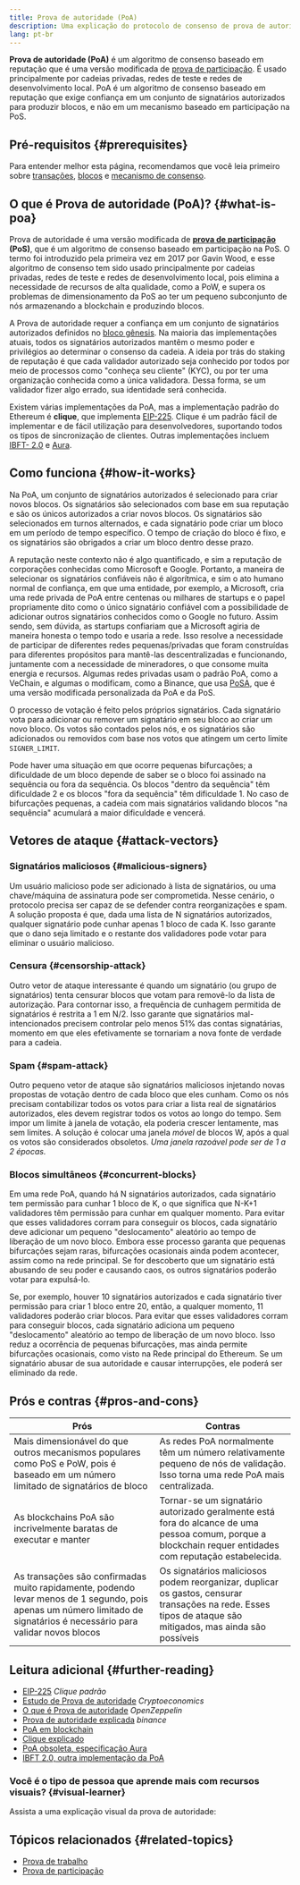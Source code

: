 ```yaml
---
title: Prova de autoridade (PoA)
description: Uma explicação do protocolo de consenso de prova de autoridade e seu papel no ecossistema.
lang: pt-br
---
```


**Prova de autoridade (PoA)** é um algoritmo de consenso baseado em reputação que é uma versão modificada de [prova de participação](/developers/docs/consensus-mechanisms/pos/). É usado principalmente por cadeias privadas, redes de teste e redes de desenvolvimento local. PoA é um algoritmo de consenso baseado em reputação que exige confiança em um conjunto de signatários autorizados para produzir blocos, e não em um mecanismo baseado em participação na PoS.

## Pré-requisitos {#prerequisites}

Para entender melhor esta página, recomendamos que você leia primeiro sobre [transações](/developers/docs/transactions/), [blocos](/developers/docs/blocks/) e [mecanismo de consenso](/developers/docs/consensus-mechanisms/).

## O que é Prova de autoridade (PoA)? {#what-is-poa}

Prova de autoridade é uma versão modificada de **[prova de participação](/developers/docs/consensus-mechanisms/pos/) (PoS)**, que é um algoritmo de consenso baseado em participação na PoS. O termo foi introduzido pela primeira vez em 2017 por Gavin Wood, e esse algoritmo de consenso tem sido usado principalmente por cadeias privadas, redes de teste e redes de desenvolvimento local, pois elimina a necessidade de recursos de alta qualidade, como a PoW, e supera os problemas de dimensionamento da PoS ao ter um pequeno subconjunto de nós armazenando a blockchain e produzindo blocos.

A Prova de autoridade requer a confiança em um conjunto de signatários autorizados definidos no [bloco gênesis](/glossary/#genesis-block). Na maioria das implementações atuais, todos os signatários autorizados mantêm o mesmo poder e privilégios ao determinar o consenso da cadeia. A ideia por trás do staking de reputação é que cada validador autorizado seja conhecido por todos por meio de processos como "conheça seu cliente" (KYC), ou por ter uma organização conhecida como a única validadora. Dessa forma, se um validador fizer algo errado, sua identidade será conhecida.

Existem várias implementações da PoA, mas a implementação padrão do Ethereum é **clique**, que implementa [EIP-225](https://eips.ethereum.org/EIPS/eip-225). Clique é um padrão fácil de implementar e de fácil utilização para desenvolvedores, suportando todos os tipos de sincronização de clientes. Outras implementações incluem [IBFT- 2.0](https://besu.hyperledger.org/stable/private-networks/concepts/poa) e [Aura](https://openethereum.github.io/Chain-specification).

## Como funciona {#how-it-works}

Na PoA, um conjunto de signatários autorizados é selecionado para criar novos blocos. Os signatários são selecionados com base em sua reputação e são os únicos autorizados a criar novos blocos. Os signatários são selecionados em turnos alternados, e cada signatário pode criar um bloco em um período de tempo específico. O tempo de criação do bloco é fixo, e os signatários são obrigados a criar um bloco dentro desse prazo.

A reputação neste contexto não é algo quantificado, e sim a reputação de corporações conhecidas como Microsoft e Google. Portanto, a maneira de selecionar os signatários confiáveis não é algorítmica, e sim o ato humano normal de confiança, em que uma entidade, por exemplo, a Microsoft, cria uma rede privada de PoA entre centenas ou milhares de startups e o papel propriamente dito como o único signatário confiável com a possibilidade de adicionar outros signatários conhecidos como o Google no futuro. Assim sendo, sem dúvida, as startups confiariam que a Microsoft agiria de maneira honesta o tempo todo e usaria a rede. Isso resolve a necessidade de participar de diferentes redes pequenas/privadas que foram construídas para diferentes propósitos para mantê-las descentralizadas e funcionando, juntamente com a necessidade de mineradores, o que consome muita energia e recursos. Algumas redes privadas usam o padrão PoA, como a VeChain, e algumas o modificam, como a Binance, que usa [PoSA](https://academy.binance.com/en/glossary/proof-of-staked-authority-posa), que é uma versão modificada personalizada da PoA e da PoS.

O processo de votação é feito pelos próprios signatários. Cada signatário vota para adicionar ou remover um signatário em seu bloco ao criar um novo bloco. Os votos são contados pelos nós, e os signatários são adicionados ou removidos com base nos votos que atingem um certo limite `SIGNER_LIMIT`.

Pode haver uma situação em que ocorre pequenas bifurcações; a dificuldade de um bloco depende de saber se o bloco foi assinado na sequência ou fora da sequência. Os blocos "dentro da sequência" têm dificuldade 2 e os blocos "fora da sequência" têm dificuldade 1. No caso de bifurcações pequenas, a cadeia com mais signatários validando blocos "na sequência" acumulará a maior dificuldade e vencerá.

## Vetores de ataque {#attack-vectors}

### Signatários maliciosos {#malicious-signers}

Um usuário malicioso pode ser adicionado à lista de signatários, ou uma chave/máquina de assinatura pode ser comprometida. Nesse cenário, o protocolo precisa ser capaz de se defender contra reorganizações e spam. A solução proposta é que, dada uma lista de N signatários autorizados, qualquer signatário pode cunhar apenas 1 bloco de cada K. Isso garante que o dano seja limitado e o restante dos validadores pode votar para eliminar o usuário malicioso.

### Censura {#censorship-attack}

Outro vetor de ataque interessante é quando um signatário (ou grupo de signatários) tenta censurar blocos que votam para removê-lo da lista de autorização. Para contornar isso, a frequência de cunhagem permitida de signatários é restrita a 1 em N/2. Isso garante que signatários mal-intencionados precisem controlar pelo menos 51% das contas signatárias, momento em que eles efetivamente se tornariam a nova fonte de verdade para a cadeia.

### Spam {#spam-attack}

Outro pequeno vetor de ataque são signatários maliciosos injetando novas propostas de votação dentro de cada bloco que eles cunham. Como os nós precisam contabilizar todos os votos para criar a lista real de signatários autorizados, eles devem registrar todos os votos ao longo do tempo. Sem impor um limite à janela de votação, ela poderia crescer lentamente, mas sem limites. A solução é colocar uma janela _móvel_ de blocos W, após a qual os votos são considerados obsoletos. _Uma janela razoável pode ser de 1 a 2 épocas._

### Blocos simultâneos {#concurrent-blocks}

Em uma rede PoA, quando há N signatários autorizados, cada signatário tem permissão para cunhar 1 bloco de K, o que significa que N-K+1 validadores têm permissão para cunhar em qualquer momento. Para evitar que esses validadores corram para conseguir os blocos, cada signatário deve adicionar um pequeno "deslocamento" aleatório ao tempo de liberação de um novo bloco. Embora esse processo garanta que pequenas bifurcações sejam raras, bifurcações ocasionais ainda podem acontecer, assim como na rede principal. Se for descoberto que um signatário está abusando de seu poder e causando caos, os outros signatários poderão votar para expulsá-lo.

Se, por exemplo, houver 10 signatários autorizados e cada signatário tiver permissão para criar 1 bloco entre 20, então, a qualquer momento, 11 validadores poderão criar blocos. Para evitar que esses validadores corram para conseguir blocos, cada signatário adiciona um pequeno "deslocamento" aleatório ao tempo de liberação de um novo bloco. Isso reduz a ocorrência de pequenas bifurcações, mas ainda permite bifurcações ocasionais, como visto na Rede principal do Ethereum. Se um signatário abusar de sua autoridade e causar interrupções, ele poderá ser eliminado da rede.

## Prós e contras {#pros-and-cons}

| Prós                                                                                                                                                                    | Contras                                                                                                                                                                    |
| ----------------------------------------------------------------------------------------------------------------------------------------------------------------------- | -------------------------------------------------------------------------------------------------------------------------------------------------------------------------- |
| Mais dimensionável do que outros mecanismos populares como PoS e PoW, pois é baseado em um número limitado de signatários de bloco                                      | As redes PoA normalmente têm um número relativamente pequeno de nós de validação. Isso torna uma rede PoA mais centralizada.               |
| As blockchains PoA são incrivelmente baratas de executar e manter                                                                                                       | Tornar-se um signatário autorizado geralmente está fora do alcance de uma pessoa comum, porque a blockchain requer entidades com reputação estabelecida.   |
| As transações são confirmadas muito rapidamente, podendo levar menos de 1 segundo, pois apenas um número limitado de signatários é necessário para validar novos blocos | Os signatários maliciosos podem reorganizar, duplicar os gastos, censurar transações na rede. Esses tipos de ataque são mitigados, mas ainda são possíveis |

## Leitura adicional {#further-reading}

- [EIP-225](https://eips.ethereum.org/EIPS/eip-225) _Clique padrão_
- [Estudo de Prova de autoridade](https://github.com/cryptoeconomics-study/website/blob/master/docs/sync/2.4-lecture.md) _Cryptoeconomics_
- [O que é Prova de autoridade](https://forum.openzeppelin.com/t/proof-of-authority/3577) _OpenZeppelin_
- [Prova de autoridade explicada](https://academy.binance.com/en/articles/proof-of-authority-explained) _binance_
- [PoA em blockchain](https://medium.com/techskill-brew/proof-of-authority-or-poa-in-blockchain-part-11-blockchain-series-be15b3321cba)
- [Clique explicado](https://medium.com/@Destiner/clique-cross-client-proof-of-authority-algorithm-for-ethereum-8b2a135201d)
- [PoA obsoleta, especificação Aura](https://openethereum.github.io/Chain-specification)
- [IBFT 2.0, outra implementação da PoA](https://besu.hyperledger.org/stable/private-networks/concepts/poa)

### Você é o tipo de pessoa que aprende mais com recursos visuais? {#visual-learner}

Assista a uma explicação visual da prova de autoridade:

<YouTube id="Mj10HSEM5_8" />

## Tópicos relacionados {#related-topics}

- [Prova de trabalho](/developers/docs/consensus-mechanisms/pow/)
- [Prova de participação](/developers/docs/consensus-mechanisms/pos/)
